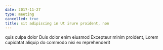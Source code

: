 ```yaml
---
date: 2017-11-27
type: meeting
cancelled: true
title: sit adipiscing in Ut irure proident, non
---
```

quis culpa dolor Duis dolor enim eiusmod Excepteur minim proident, Lorem cupidatat aliquip do commodo nisi ex reprehenderit